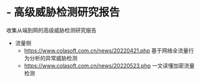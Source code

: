 # - 高级威胁检测研究报告
收集从端到网的高级威胁检测研究报告

- 流量侧
  - https://www.colasoft.com.cn/news/20220421.php 基于网络全流量行为分析的异常威胁检测
  - https://www.colasoft.com.cn/news/20220523.php 一文读懂加密流量检测
